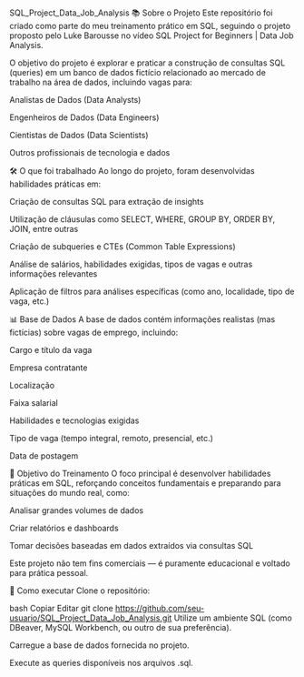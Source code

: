 SQL_Project_Data_Job_Analysis
📚 Sobre o Projeto
Este repositório foi criado como parte do meu treinamento prático em SQL, seguindo o projeto proposto pelo Luke Barousse no vídeo SQL Project for Beginners | Data Job Analysis.

O objetivo do projeto é explorar e praticar a construção de consultas SQL (queries) em um banco de dados fictício relacionado ao mercado de trabalho na área de dados, incluindo vagas para:

Analistas de Dados (Data Analysts)

Engenheiros de Dados (Data Engineers)

Cientistas de Dados (Data Scientists)

Outros profissionais de tecnologia e dados

🛠️ O que foi trabalhado
Ao longo do projeto, foram desenvolvidas habilidades práticas em:

Criação de consultas SQL para extração de insights

Utilização de cláusulas como SELECT, WHERE, GROUP BY, ORDER BY, JOIN, entre outras

Criação de subqueries e CTEs (Common Table Expressions)

Análise de salários, habilidades exigidas, tipos de vagas e outras informações relevantes

Aplicação de filtros para análises específicas (como ano, localidade, tipo de vaga, etc.)

📊 Base de Dados
A base de dados contém informações realistas (mas fictícias) sobre vagas de emprego, incluindo:

Cargo e título da vaga

Empresa contratante

Localização

Faixa salarial

Habilidades e tecnologias exigidas

Tipo de vaga (tempo integral, remoto, presencial, etc.)

Data de postagem

🎯 Objetivo do Treinamento
O foco principal é desenvolver habilidades práticas em SQL, reforçando conceitos fundamentais e preparando para situações do mundo real, como:

Analisar grandes volumes de dados

Criar relatórios e dashboards

Tomar decisões baseadas em dados extraídos via consultas SQL

Este projeto não tem fins comerciais — é puramente educacional e voltado para prática pessoal.

🚀 Como executar
Clone o repositório:

bash
Copiar
Editar
git clone https://github.com/seu-usuario/SQL_Project_Data_Job_Analysis.git
Utilize um ambiente SQL (como DBeaver, MySQL Workbench, ou outro de sua preferência).

Carregue a base de dados fornecida no projeto.

Execute as queries disponíveis nos arquivos .sql.
